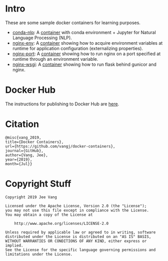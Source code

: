 # Intro

These are some sample docker containers for learning purposes.

* [conda-nlp](conda-nlp): A [container](https://hub.docker.com/r/vangjee/conda-nlp) with conda environment + Jupyter for Natural Language Processing (NLP).
* [nginx-env](nginx-env): A [container](https://hub.docker.com/r/vangjee/nginx-env) showing how to acquire environment variables at runtime for application configuration (externalizing properties).
* [nginx-port](nginx-port): A [container](https://hub.docker.com/r/vangjee/nginx-port) showing how to run nginx on a port specified at runtime through an environment variable.
* [nginx-wsgi](nginx-wsgi): A [container](https://hub.docker.com/r/vangjee/nginx-wsgi) showing how to run flask behind gunicor and nginx.

# Docker Hub

The instructions for publishing to Docker Hub are [here](https://ropenscilabs.github.io/r-docker-tutorial/04-Dockerhub.html).

# Citation

```
@misc{vang_2019, 
title={Docker Containers}, 
url={https://github.com/vangj/docker-containers}, 
journal={GitHub},
author={Vang, Jee}, 
year={2019}, 
month={Jul}}
```

# Copyright Stuff

```
Copyright 2019 Jee Vang

Licensed under the Apache License, Version 2.0 (the "License");
you may not use this file except in compliance with the License.
You may obtain a copy of the License at

    http://www.apache.org/licenses/LICENSE-2.0

Unless required by applicable law or agreed to in writing, software
distributed under the License is distributed on an "AS IS" BASIS,
WITHOUT WARRANTIES OR CONDITIONS OF ANY KIND, either express or implied.
See the License for the specific language governing permissions and
limitations under the License.
```